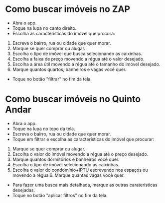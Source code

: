 # Como buscar imóveis no ZAP

* Abra o app.
* Toque na lupa no canto direito.
* Escolha as características do imóvel que procura:
1. Escreva o bairro, rua ou cidade que quer morar.
2. Marque se quer comprar ou alugar.
3. Escolha o tipo de imóvel que busca selecionando as caixinhas.
4. Escolha a faixa de preço movendo a régua até o valor desejado.
5. Escolha a área útil movendo a régua até o tamanho do imóvel desejado.
6. Marque quantos quartos, banheiros e vagas você quer.
* Toque no botão "filtrar" no fim da tela.

# Como buscar imóveis no Quinto Andar

* Abra o app.
* Toque na lupa no topo da tela.
* Escreva o bairro, rua ou cidade que quer morar.
* Toque em filtrar e escolha as características do imóvel que procurar:
1. Marque se quer comprar ou alugar.
2. Escolha o valor do imóvel movendo a régua até o preço desejado.
3. Marque quantos dormitórios e banheiros você quer.
4. Escolha o tipo de imóvel selecionando as caixinhas.
5. Escolha o valor do condomínio+IPTU escrevendo nos espaços ou movendo a régua.6. Marque quantas vagas você quer.
* Para fazer uma busca mais detalhada, marque as outras caraterísticas desejadas.
* Toque no botão "aplicar filtros" no fim da tela.




